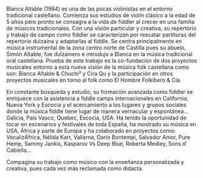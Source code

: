 Blanca Altable (1984) es una de las pocas violinistas en el entorno tradicional castellano. Comienza sus estudios de violín clásico a la edad de 5 años pero pronto se consagra a la vida de fiddler al crecer en una familia de músicos tradicionales.
Con una visión particular y creativa, su repertorio y trabajo de campo como fiddler se caracterizan por rescatar partituras del repertorio dulzaina y adaptarlas al fiddle. Se centra principalmente en música instrumental de la zona centro norte de Castilla pues su abuelo, Simón Altable, fue dulzainero e introdujo a Blanca en la música tradicional oral castellana.
Prueba de este trabajo es la co-fundación de dos proyectos musicales entorno a esta nueva visión de la música folk castellana como son: Blanca Altable & Chuchi² y Cira Qu y la participación en otros proyectos musicales en torno al folk como El Hombre Folkíbero & Cía.

En constante búsqueda y estudio, su formación avanzada como fiddler se enriquece con la asistencia a fiddle camps internacionales en California, Nueva York y Escocia y el acercamiento a los lugares y grupos sociales donde la música fiddle tiene lugar de manera vernacular y espontánea… Galicia, País Vasco, Quebec, Escocia, USA.
Ha tenido la oportunidad de tocar en escenarios y festivales de toda España, ha mostrado su música en USA, África y parte de Europa y ha colaborado en proyectos como: VocalizÁfrica, Nélida Karr, Vallarna, Dario Bontempi, Salvador Amor, Pure Hemp, Sammy Jankis, Kasparov Vs Deep Blue, Roberta Medley, Sons d’ Cabiella…

Compagina su trabajo como músico con la enseñanza personalizada y creativa, pues cada vez más reclamada como didacta.
